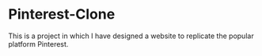 # Pinterest-Clone
This is a project in which I have designed a website to replicate the popular platform Pinterest.
